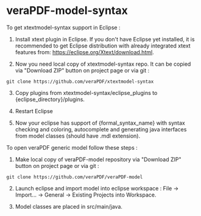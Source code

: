 # veraPDF-model-syntax

To get xtextmodel-syntax support in Eclipse :

1) Install xtext plugin in Eclipse. If you don't have Eclipse yet installed, it is recommended to get Eclipse distribution with already integrated xtext features from: https://eclipse.org/Xtext/download.html.

2) Now you need local copy of xtextmodel-syntax repo. It can be copied via "Download ZIP" button on project page or via git :

```
git clone https://github.com/veraPDF/xtextmodel-syntax
```

3) Copy plugins from xtextmodel-syntax/eclipse_plugins to {eclipse_directory}/plugins.

4) Restart Eclipse

5) Now your eclipse has support of {formal_syntax_name} with syntax checking and coloring, autocomplete and generating java interfaces from model classes (should have .mdl extension). 

To open veraPDF generic model follow these steps :

1) Make local copy of veraPDF-model repository via "Download ZIP" button on project page or via git :

```
git clone https://github.com/veraPDF/veraPDF-model
```

2) Launch eclipse and import model into eclipse workspace : File -> Import... -> General -> Existing Projects into Workspace.

3) Model classes are placed in src/main/java.

